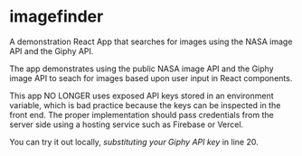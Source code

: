 # imagefinder
A demonstration React App that searches for images using the NASA image API and the Giphy API.

The app demonstrates using the public NASA image API and the Giphy image API to seach for images based upon user input in React components.

This app NO LONGER uses exposed API keys stored in an environment variable, which is bad practice because the keys can be inspected in the front end. The proper implementation should pass credentials from the server side using a hosting service such as Firebase or Vercel.

You can try it out locally, *substituting your Giphy API key* in line 20.
